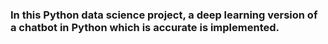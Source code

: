 ### In this Python data science project, a deep learning version of a chatbot in Python which is accurate is implemented.
